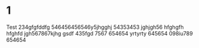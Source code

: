 # 1
Test
234gfgfddfg
546456456546y5jhgghj
54353453
jghjgh56
hfghgfh
hfghfd
jgh567867kjhg
gsdf
435fgd
7567
654654
yrtyrty
645654
098iu789
654654
